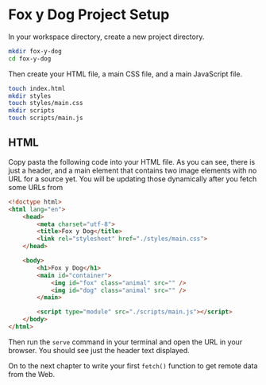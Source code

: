 # Fox y Dog Project Setup

In your workspace directory, create a new project directory.

```sh
mkdir fox-y-dog
cd fox-y-dog
```

Then create your HTML file, a main CSS file, and a main JavaScript file.

```sh
touch index.html
mkdir styles
touch styles/main.css
mkdir scripts
touch scripts/main.js
```

## HTML

Copy pasta the following code into your HTML file. As you can see, there is just a header, and a main element that contains two image elements with no URL for a source yet. You will be updating those dynamically after you fetch some URLs from

```html
<!doctype html>
<html lang="en">
    <head>
        <meta charset="utf-8">
        <title>Fox y Dog</title>
        <link rel="stylesheet" href="./styles/main.css">
    </head>

    <body>
        <h1>Fox y Dog</h1>
        <main id="container">
            <img id="fox" class="animal" src="" />
            <img id="dog" class="animal" src="" />
        </main>

        <script type="module" src="./scripts/main.js"></script>
    </body>
</html>
```

Then run the `serve` command in your terminal and open the URL in your browser. You should see just the header text displayed.

On to the next chapter to write your first `fetch()` function to get remote data from the Web.
